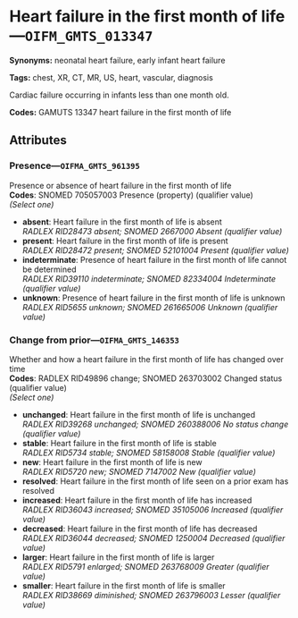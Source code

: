 # Heart failure in the first month of life—`OIFM_GMTS_013347`

**Synonyms:** neonatal heart failure, early infant heart failure

**Tags:** chest, XR, CT, MR, US, heart, vascular, diagnosis

Cardiac failure occurring in infants less than one month old.

**Codes:** GAMUTS 13347 heart failure in the first month of life

## Attributes

### Presence—`OIFMA_GMTS_961395`

Presence or absence of heart failure in the first month of life  
**Codes**: SNOMED 705057003 Presence (property) (qualifier value)  
*(Select one)*

- **absent**: Heart failure in the first month of life is absent  
_RADLEX RID28473 absent; SNOMED 2667000 Absent (qualifier value)_
- **present**: Heart failure in the first month of life is present  
_RADLEX RID28472 present; SNOMED 52101004 Present (qualifier value)_
- **indeterminate**: Presence of heart failure in the first month of life cannot be determined  
_RADLEX RID39110 indeterminate; SNOMED 82334004 Indeterminate (qualifier value)_
- **unknown**: Presence of heart failure in the first month of life is unknown  
_RADLEX RID5655 unknown; SNOMED 261665006 Unknown (qualifier value)_

### Change from prior—`OIFMA_GMTS_146353`

Whether and how a heart failure in the first month of life has changed over time  
**Codes**: RADLEX RID49896 change; SNOMED 263703002 Changed status (qualifier value)  
*(Select one)*

- **unchanged**: Heart failure in the first month of life is unchanged  
_RADLEX RID39268 unchanged; SNOMED 260388006 No status change (qualifier value)_
- **stable**: Heart failure in the first month of life is stable  
_RADLEX RID5734 stable; SNOMED 58158008 Stable (qualifier value)_
- **new**: Heart failure in the first month of life is new  
_RADLEX RID5720 new; SNOMED 7147002 New (qualifier value)_
- **resolved**: Heart failure in the first month of life seen on a prior exam has resolved  
- **increased**: Heart failure in the first month of life has increased  
_RADLEX RID36043 increased; SNOMED 35105006 Increased (qualifier value)_
- **decreased**: Heart failure in the first month of life has decreased  
_RADLEX RID36044 decreased; SNOMED 1250004 Decreased (qualifier value)_
- **larger**: Heart failure in the first month of life is larger  
_RADLEX RID5791 enlarged; SNOMED 263768009 Greater (qualifier value)_
- **smaller**: Heart failure in the first month of life is smaller  
_RADLEX RID38669 diminished; SNOMED 263796003 Lesser (qualifier value)_